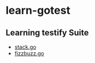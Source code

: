 # learn-gotest

## Learning testify Suite
* [stack.go](./adt/stack_test.go)
* [fizzbuzz.go](./fizzbuzz/fizzbuzz_test.go) 
